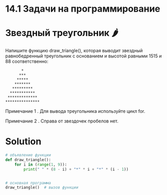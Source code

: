 # 14.1 Задачи на программирование

# Звездный треугольник 🌶️

Напишите функцию draw_triangle(), которая выводит звездный равнобедренный треугольник с основанием и высотой равными
1515 и 88 соответственно:

```
       *
      ***
     *****
    *******
   *********
  ***********
 *************
***************
```

Примечание 1 . Для вывода треугольника используйте цикл for.

Примечание 2 . Справа от звездочек пробелов нет.

# Solution

```python
# объявление функции
def draw_triangle():
    for i in (range(1, 9)):
        print(" " * (8 - i) + "*" * i + "*" * (i - 1))


# основная программа
draw_triangle()  # вызов функции
```